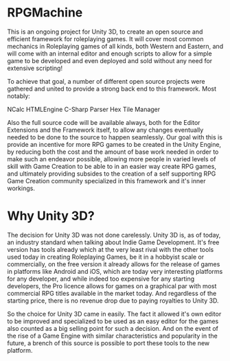 # RPGMachine

This is an ongoing project for Unity 3D, to create an open source and efficient framework for roleplaying games. It will cover most common mechanics in Roleplaying games of all kinds, both Western and Eastern, and will come with an internal editor and enough scripts to allow for a simple game to be developed and even deployed and sold without any need for extensive scripting!


To achieve that goal, a number of different open source projects were gathered and united to provide a strong back end to this framework. Most notably:

NCalc
HTMLEngine
C-Sharp Parser
Hex Tile Manager


Also the full source code will be available always, both for the Editor Extensions and the Framework itself, to allow any changes eventually needed to be done to the source to happen seamlessly. Our goal with this is provide an incentive for more RPG games to be created in the Unity Engine, by reducing both the cost and the amount of base work needed in order to make such an endeavor possible, allowing more people in varied levels of skill with Game Creation to be able to in an easier way create RPG games, and ultimately providing subsides to the creation of a self supporting RPG Game Creation community specialized in this framework and it's inner workings.


# Why Unity 3D?

The decision for Unity 3D was not done carelessly. Unity 3D is, as of today, an industry standard when talking about Indie Game Development. It's free version has tools already which at the very least rival with the other tools used today in creating Roleplaying Games, be it in a hobbyist scale or commercially, on the free version it already allows for the release of games in platforms like Android and iOS, which are today very interesting platforms for any developer, and while indeed too expensive for any starting developers, the Pro licence allows for games on a graphical par with most commercial RPG titles available in the market today. And regardless of the starting price, there is no revenue drop due to paying royalties to Unity 3D.

So the choice for Unity 3D came in easily. The fact it allowed it's own editor to be improved and specialized to be used as an easy editor for the games also counted as a big selling point for such a decision. And on the event of the rise of a Game Engine with similar characteristics and popularity in the future, a brench of this source is possible to port these tools to the new platform.
